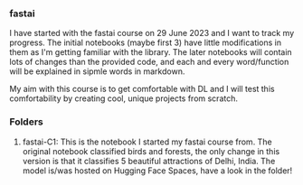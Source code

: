 ### fastai
I have started with the fastai course on 29 June 2023 and I want to track my progress. The initial notebooks (maybe first 3) have little modifications in them as I'm getting familiar with the library. The later notebooks will contain lots of changes than the provided code, and each and every word/function will be explained in sipmle words in markdown. 

My aim with this course is to get comfortable with DL and I will test this comfortability by creating cool, unique projects from scratch.

### Folders
1. fastai-C1: This is the notebook I started my fastai course from. The original notebook classified birds and forests, the only change in this version is that it classifies 5 beautiful attractions of Delhi, India. The model is/was hosted on Hugging Face Spaces, have a look in the folder!
